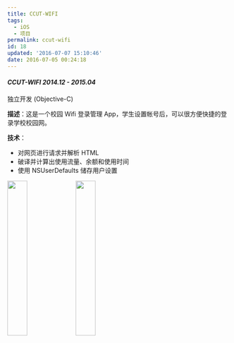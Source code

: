 ```yaml
---
title: CCUT-WIFI
tags:
  - iOS
  - 项目
permalink: ccut-wifi
id: 18
updated: '2016-07-07 15:10:46'
date: 2016-07-05 00:24:18
---
```


#### *CCUT-WIFI 2014.12 - 2015.04*

独立开发 (Objective-C)

**描述**：这是一个校园 Wifi 登录管理 App，学生设置帐号后，可以很方便快捷的登录学校校园网。

**技术**：

- 对网页进行请求并解析 HTML
- 破译并计算出使用流量、余额和使用时间
- 使用 NSUserDefaults 储存用户设置

<div class="project-poster">
<img src="http://7xlykq.com1.z0.glb.clouddn.com/image%2F2016-07-05_11BCCB1516C7A2E62DEFD2710895E632.png-mark" width="30%"/>
<img src="http://7xlykq.com1.z0.glb.clouddn.com/image/2016-07-05_11BCCB1516C7A2E62DEFD2710895E632.png-mark" width="30%"/>
</div>